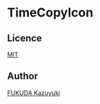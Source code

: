 # TimeCopyIcon

## Licence

[MIT](https://github.com/tcnksm/tool/blob/master/LICENCE)

## Author

[FUKUDA Kazuyuki](https://github.com/kzfk)

